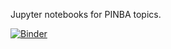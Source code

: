 Jupyter notebooks for PINBA topics.

[![Binder](https://mybinder.org/badge_logo.svg)](https://mybinder.org/v2/gh/trentino123/learning_python/master?filepath=blob%2Fmaster%2FPINBA%2F)



